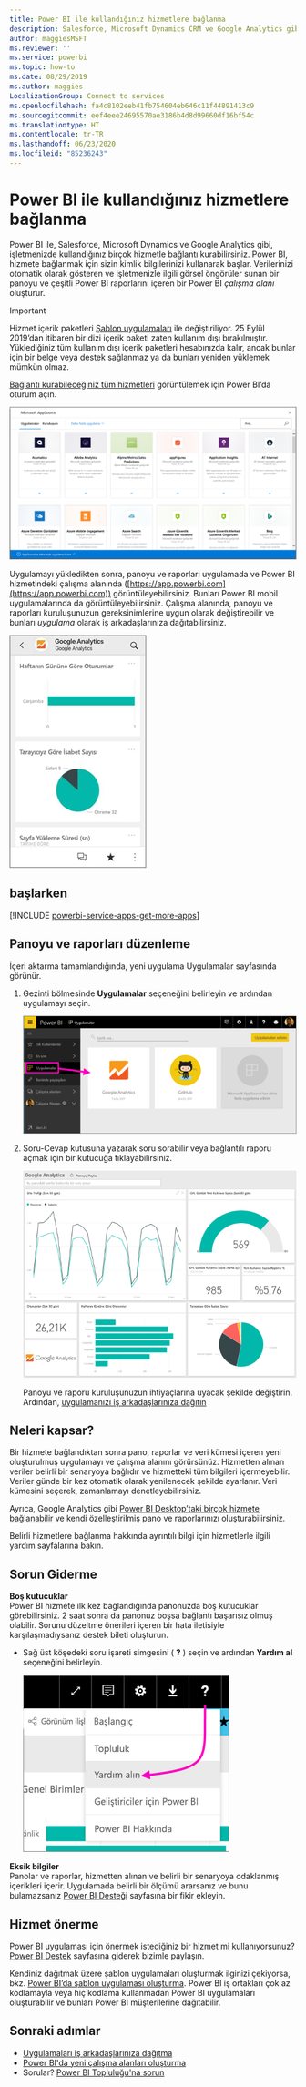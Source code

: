 ```yaml
---
title: Power BI ile kullandığınız hizmetlere bağlanma
description: Salesforce, Microsoft Dynamics CRM ve Google Analytics gibi, işletmenizde kullandığınız birçok hizmetle bağlantı kurabilirsiniz.
author: maggiesMSFT
ms.reviewer: ''
ms.service: powerbi
ms.topic: how-to
ms.date: 08/29/2019
ms.author: maggies
LocalizationGroup: Connect to services
ms.openlocfilehash: fa4c8102eeb41fb754604eb646c11f44891413c9
ms.sourcegitcommit: eef4eee24695570ae3186b4d8d99660df16bf54c
ms.translationtype: HT
ms.contentlocale: tr-TR
ms.lasthandoff: 06/23/2020
ms.locfileid: "85236243"
---
```

# <a name="connect-to-the-services-you-use-with-power-bi"></a>Power BI ile kullandığınız hizmetlere bağlanma
Power BI ile, Salesforce, Microsoft Dynamics ve Google Analytics gibi, işletmenizde kullandığınız birçok hizmetle bağlantı kurabilirsiniz. Power BI, hizmete bağlanmak için sizin kimlik bilgilerinizi kullanarak başlar. Verilerinizi otomatik olarak gösteren ve işletmenizle ilgili görsel öngörüler sunan bir panoyu ve çeşitli Power BI raporlarını içeren bir Power BI *çalışma alanı* oluşturur.

>[!IMPORTANT]
>Hizmet içerik paketleri [Şablon uygulamaları](https://docs.microsoft.com/power-bi/service-template-apps-overview) ile değiştiriliyor. 25 Eylül 2019’dan itibaren bir dizi içerik paketi zaten kullanım dışı bırakılmıştır. Yüklediğiniz tüm kullanım dışı içerik paketleri hesabınızda kalır, ancak bunlar için bir belge veya destek sağlanmaz ya da bunları yeniden yüklemek mümkün olmaz.

[Bağlantı kurabileceğiniz tüm hizmetleri](https://app.powerbi.com/getdata/services) görüntülemek için Power BI’da oturum açın. 

![AppSource uygulamaları](media/service-connect-to-services/overview.png)

Uygulamayı yükledikten sonra, panoyu ve raporları uygulamada ve Power BI hizmetindeki çalışma alanında ([https://app.powerbi.com](https://app.powerbi.com)) görüntüleyebilirsiniz. Bunları Power BI mobil uygulamalarında da görüntüleyebilirsiniz. Çalışma alanında, panoyu ve raporları kuruluşunuzun gereksinimlerine uygun olarak değiştirebilir ve bunları *uygulama* olarak iş arkadaşlarınıza dağıtabilirsiniz. 

![Power BI mobil uygulamasında Google Analytics uygulaması](media/service-connect-to-services/power-bi-service-mobile-app-240.png)

## <a name="get-started"></a>başlarken
[!INCLUDE [powerbi-service-apps-get-more-apps](../includes/powerbi-service-apps-get-more-apps.md)]

## <a name="edit-the-dashboard-and-reports"></a>Panoyu ve raporları düzenleme
İçeri aktarma tamamlandığında, yeni uygulama Uygulamalar sayfasında görünür.

1. Gezinti bölmesinde **Uygulamalar** seçeneğini belirleyin ve ardından uygulamayı seçin.
   
     ![Uygulamalar sayfası](media/service-connect-to-services/power-bi-service-apps-open-app.png)
2. Soru-Cevap kutusuna yazarak soru sorabilir veya bağlantılı raporu açmak için bir kutucuğa tıklayabilirsiniz. 
   
    ![Google Analytics panosu](media/service-connect-to-services/googleanalytics2.png)
   
    Panoyu ve raporu kuruluşunuzun ihtiyaçlarına uyacak şekilde değiştirin. Ardından, [uygulamanızı iş arkadaşlarınıza dağıtın](../collaborate-share/service-create-distribute-apps.md)

## <a name="whats-included"></a>Neleri kapsar?
Bir hizmete bağlandıktan sonra pano, raporlar ve veri kümesi içeren yeni oluşturulmuş uygulamayı ve çalışma alanını görürsünüz. Hizmetten alınan veriler belirli bir senaryoya bağlıdır ve hizmetteki tüm bilgileri içermeyebilir. Veriler günde bir kez otomatik olarak yenilenecek şekilde ayarlanır. Veri kümesini seçerek, zamanlamayı denetleyebilirsiniz.

Ayrıca, Google Analytics gibi [Power BI Desktop’taki birçok hizmete bağlanabilir](desktop-data-sources.md) ve kendi özelleştirilmiş pano ve raporlarınızı oluşturabilirsiniz.  

Belirli hizmetlere bağlanma hakkında ayrıntılı bilgi için hizmetlerle ilgili yardım sayfalarına bakın.

## <a name="troubleshooting"></a>Sorun Giderme
**Boş kutucuklar**  
Power BI hizmete ilk kez bağlandığında panonuzda boş kutucuklar görebilirsiniz. 2 saat sonra da panonuz boşsa bağlantı başarısız olmuş olabilir. Sorunu düzeltme önerileri içeren bir hata iletisiyle karşılaşmadıysanız destek bileti oluşturun.

* Sağ üst köşedeki soru işareti simgesini ( **?** ) seçin ve ardından **Yardım al** seçeneğini belirleyin.
  
    ![Yardım al simgesi](media/service-connect-to-services/power-bi-service-get-help.png)

**Eksik bilgiler**  
Panolar ve raporlar, hizmetten alınan ve belirli bir senaryoya odaklanmış içerikleri içerir. Uygulamada belirli bir ölçümü ararsanız ve bunu bulamazsanız [Power BI Desteği](https://support.powerbi.com/forums/265200-power-bi) sayfasına bir fikir ekleyin.

## <a name="suggesting-services"></a>Hizmet önerme
Power BI uygulaması için önermek istediğiniz bir hizmet mi kullanıyorsunuz? [Power BI Destek](https://support.powerbi.com/forums/265200-power-bi) sayfasına giderek bizimle paylaşın.

Kendiniz dağıtmak üzere şablon uygulamaları oluşturmak ilginizi çekiyorsa, bkz. [Power BI’da şablon uygulaması oluşturma](service-template-apps-create.md). Power BI iş ortakları çok az kodlamayla veya hiç kodlama kullanmadan Power BI uygulamaları oluşturabilir ve bunları Power BI müşterilerine dağıtabilir. 

## <a name="next-steps"></a>Sonraki adımlar
* [Uygulamaları iş arkadaşlarınıza dağıtma](../collaborate-share/service-create-distribute-apps.md)
* [Power BI'da yeni çalışma alanları oluşturma](../collaborate-share/service-create-the-new-workspaces.md)
* Sorular? [Power BI Topluluğu'na sorun](https://community.powerbi.com/)
